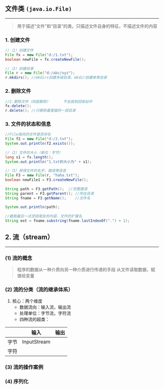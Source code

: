 ## 文件类 `(java.io.File)`
---
>用于描述“文件”和“目录”的类，只描述文件自身的特征，不描述文件的内容

### 1. 创建文件
```Java
//（1）创建文件  
File fx = new File("d:/1.txt");  
boolean newFile = fx.createNewFile();  
  
//（2）创建目录  
File r = new File("d:/abc/xyz");  
r.mkdirs(); //mkdirs创建多级目录，mkdir创建单季目录
```

### 2. 删除文件
```Java
//2.删除文件（彻底删除）      不会放到回收站中  
fx.delete();  
r.delete(); //只删除最里面的一层目录
```

### 3. 文件的状态和信息
```Java
//File指向的文件是否存在  
File f2 = new File("d:/2.txt");  
System.out.println(f2.exists());  
  
//（2）文件的大小（单位：字节）  
long s1 = fx.length();  
System.out.println("1.txt的大小为" + s1);  
  
//（3）获得文件的名字，路径等信息  
File F3 = new File(r, "haha.txt");  
boolean newFile1 = F3.createNewFile();  
  
String path = F3.getPath();  //完整路径  
String parent = F3.getParent(); //所在目录  
String fname = F3.getName();    //文件名  
  
System.out.println(path);  
  
//截取最后一点至结尾处的内容，文件的扩展名  
String ext = fname.substring(fname.lastIndexOf(".") + 1);
```
## 2. 流（stream）
---
### (1) 流的概念
>程序的数据从一种介质向另一种介质进行传递的手段
>从文件读取数据，赋值给变量
### (2) 流的分类（流的继承体系）
1. 核心：两个维度
	- 数据流向：输入流，输出流
	- 处理单位：字节流，字符流
	- 四种流的超类：
	

|     | 输入          | 输出  |
| --- | ----------- | --- |
| 字节  | InputStream |     |
| 字符  |             |     |


### (3) 流的操作案例

### (4) 序列化